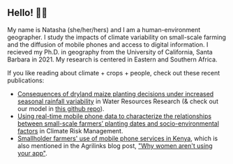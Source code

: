 ## Hello! 👋🏽

My name is Natasha (she/her/hers) and I am a human-environment geographer. I study the impacts of climate variability on small-scale farming and the diffusion of mobile phones and access to digital information. I recieved my Ph.D. in geography from the University of California, Santa Barbara in 2021. My research is centered in Eastern and Southern Africa.  

If you like reading about climate + crops + people, check out these recent publications:
- [Consequences of dryland maize planting decisions under increased seasonal rainfall variability](https://agupubs.onlinelibrary.wiley.com/doi/10.1029/2020WR029362) in Water Resources Research (& check out our model in [this github repo](https://github.com/ecohydro/maize-Toff)). 
- [Using real-time mobile phone data to characterize the relationships between small-scale farmers’ planting dates and socio-environmental factors](https://www.sciencedirect.com/science/article/pii/S2212096322000031) in Climate Risk Management.
- [Smallholder farmers' use of mobile phone services in Kenya](https://rsa.tandfonline.com/doi/full/10.1080/17565529.2020.1748847), which is also mentioned in the Agrilinks blog post, ["Why women aren't using your app"](https://www.agrilinks.org/post/why-women-arent-using-your-ag-app). 
